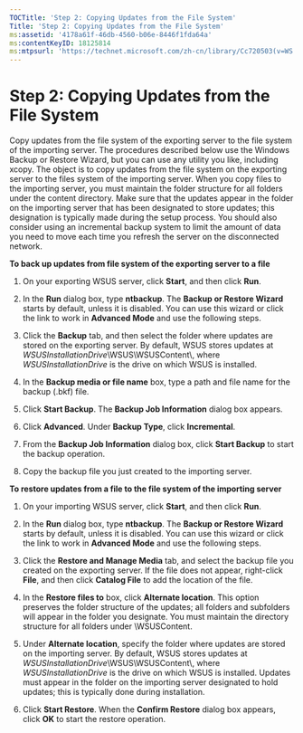 ```yaml
---
TOCTitle: 'Step 2: Copying Updates from the File System'
Title: 'Step 2: Copying Updates from the File System'
ms:assetid: '4178a61f-46db-4560-b06e-8446f1fda64a'
ms:contentKeyID: 18125814
ms:mtpsurl: 'https://technet.microsoft.com/zh-cn/library/Cc720503(v=WS.10)'
---
```


Step 2: Copying Updates from the File System
============================================

Copy updates from the file system of the exporting server to the file system of the importing server. The procedures described below use the Windows Backup or Restore Wizard, but you can use any utility you like, including xcopy. The object is to copy updates from the file system on the exporting server to the files system of the importing server. When you copy files to the importing server, you must maintain the folder structure for all folders under the content directory. Make sure that the updates appear in the folder on the importing server that has been designated to store updates; this designation is typically made during the setup process. You should also consider using an incremental backup system to limit the amount of data you need to move each time you refresh the server on the disconnected network.

**To back up updates from file system of the exporting server to a file**
1.  On your exporting WSUS server, click **Start**, and then click **Run**.

2.  In the **Run** dialog box, type **ntbackup**. The **Backup or Restore Wizard** starts by default, unless it is disabled. You can use this wizard or click the link to work in **Advanced Mode** and use the following steps.

3.  Click the **Backup** tab, and then select the folder where updates are stored on the exporting server. By default, WSUS stores updates at *WSUSInstallationDrive*\\WSUS\\WSUSContent\\, where *WSUSInstallationDrive* is the drive on which WSUS is installed.

4.  In the **Backup media or file name** box, type a path and file name for the backup (.bkf) file.

5.  Click **Start Backup**. The **Backup Job Information** dialog box appears.

6.  Click **Advanced**. Under **Backup Type**, click **Incremental**.

7.  From the **Backup Job Information** dialog box, click **Start Backup** to start the backup operation.

8.  Copy the backup file you just created to the importing server.

**To restore updates from a file to the file system of the importing server**
1.  On your importing WSUS server, click **Start**, and then click **Run**.

2.  In the **Run** dialog box, type **ntbackup**. The **Backup or Restore Wizard** starts by default, unless it is disabled. You can use this wizard or click the link to work in **Advanced Mode** and use the following steps.

3.  Click the **Restore and Manage Media** tab, and select the backup file you created on the exporting server. If the file does not appear, right-click **File**, and then click **Catalog File** to add the location of the file.

4.  In the **Restore files to** box, click **Alternate location**. This option preserves the folder structure of the updates; all folders and subfolders will appear in the folder you designate. You must maintain the directory structure for all folders under \\WSUSContent.

5.  Under **Alternate location**, specify the folder where updates are stored on the importing server. By default, WSUS stores updates at *WSUSInstallationDrive*\\WSUS\\WSUSContent\\, where *WSUSInstallationDrive* is the drive on which WSUS is installed. Updates must appear in the folder on the importing server designated to hold updates; this is typically done during installation.

6.  Click **Start Restore**. When the **Confirm Restore** dialog box appears, click **OK** to start the restore operation.
